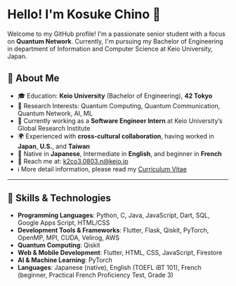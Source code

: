 # Hello! I'm **Kosuke Chino** 👋

Welcome to my GitHub profile! I'm a passionate senior student with a focus on **Quantum Network**. Currently, I'm pursuing my Bachelor of Engineering in department of Information and Computer Science at Keio University, Japan.

## 🚀 About Me
- 🎓 Education: **Keio University** (Bachelor of Engineering), **42 Tokyo**
- 🏫 Research Interests: Quantum Computing, Quantum Communication, Quantum Network, AI, ML
- 🌱 Currently working as a **Software Engineer Intern** at Keio University’s Global Research Institute
- 🌍 Experienced with **cross-cultural collaboration**, having worked in **Japan**, **U.S.**, and **Taiwan**
- 💬 Native in **Japanese**, Intermediate in **English**, and beginner in **French**
- 📧 Reach me at: [k2co3.0803.n@keio.jp](mailto:k2co3.0803.n@keio.jp)
- ℹ️ More detail information, please read my [Curriculum Vitae](https://drive.google.com/file/d/13g0g60AcPsBuho6m8fu-yLAQZIPAsq0g/view)
---

## 🌟 Skills & Technologies
- **Programming Languages**: Python, C, Java, JavaScript, Dart, SQL, Google Apps Script, HTML/CSS
- **Development Tools & Frameworks**: Flutter, Flask, Qiskit, PyTorch, OpenMP, MPI, CUDA, Velirog, AWS
- **Quantum Computing**: Qiskit
- **Web & Mobile Development**: Flutter, HTML, CSS, JavaScript, Firestore
- **AI & Machine Learning**: PyTorch
- **Languages**: Japanese (native), English (TOEFL iBT 101), French (beginner, Practical French Proficiency Test, Grade 3)

